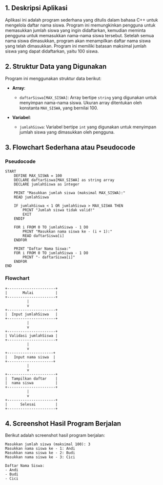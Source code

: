 ## 1. Deskripsi Aplikasi

Aplikasi ini adalah program sederhana yang ditulis dalam bahasa C++ untuk mengelola daftar nama siswa. Program ini memungkinkan pengguna untuk memasukkan jumlah siswa yang ingin didaftarkan, kemudian meminta pengguna untuk memasukkan nama-nama siswa tersebut. Setelah semua nama siswa dimasukkan, program akan menampilkan daftar nama siswa yang telah dimasukkan. Program ini memiliki batasan maksimal jumlah siswa yang dapat didaftarkan, yaitu 100 siswa.

## 2. Struktur Data yang Digunakan

Program ini menggunakan struktur data berikut:

- **Array**:

  - `daftarSiswa[MAX_SISWA]`: Array bertipe `string` yang digunakan untuk menyimpan nama-nama siswa. Ukuran array ditentukan oleh konstanta `MAX_SISWA`, yang bernilai 100.

- **Variabel**:

  - `jumlahSiswa`: Variabel bertipe `int` yang digunakan untuk menyimpan jumlah siswa yang dimasukkan oleh pengguna.

## 3. Flowchart Sederhana atau Pseudocode

### Pseudocode

```
START
    DEFINE MAX_SISWA = 100
    DECLARE daftarSiswa[MAX_SISWA] as string array
    DECLARE jumlahSiswa as integer

    PRINT "Masukkan jumlah siswa (maksimal MAX_SISWA):"
    READ jumlahSiswa

    IF jumlahSiswa < 1 OR jumlahSiswa > MAX_SISWA THEN
        PRINT "Jumlah siswa tidak valid!"
        EXIT
    ENDIF

    FOR i FROM 0 TO jumlahSiswa - 1 DO
        PRINT "Masukkan nama siswa ke - (i + 1):"
        READ daftarSiswa[i]
    ENDFOR

    PRINT "Daftar Nama Siswa:"
    FOR i FROM 0 TO jumlahSiswa - 1 DO
        PRINT "- daftarSiswa[i]"
    ENDFOR
END
```

### Flowchart

```
+----------------------+
|       Mulai          |
+----------------------+
          |
          v
+----------------------+
|  Input jumlahSiswa   |
+----------------------+
          |
          v
+----------------------+
| Validasi jumlahSiswa |
+----------------------+
          |
          v
+---------------------+
|   Input nama siswa  |
+---------------------+
          |
          v
+----------------------+
|  Tampilkan daftar    |
|  nama siswa          |
+----------------------+
          |
          v
+----------------------+
|      Selesai         |
+----------------------+
```

## 4. Screenshot Hasil Program Berjalan

Berikut adalah screenshot hasil program berjalan:

```
Masukkan jumlah siswa (maksimal 100): 3
Masukkan nama siswa ke - 1: Andi
Masukkan nama siswa ke - 2: Budi
Masukkan nama siswa ke - 3: Cici

Daftar Nama Siswa:
- Andi
- Budi
- Cici
```

